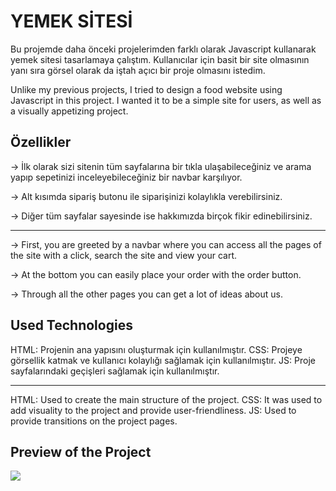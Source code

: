 <h1> YEMEK SİTESİ </h1>


Bu projemde daha önceki projelerimden farklı olarak Javascript kullanarak yemek sitesi tasarlamaya çalıştım. Kullanıcılar için basit bir site olmasının yanı sıra görsel olarak da iştah açıcı bir proje olmasını istedim.

Unlike my previous projects, I tried to design a food website using Javascript in this project. I wanted it to be a simple site for users, as well as a visually appetizing project. 

<h2>Özellikler</h2>

-> İlk olarak sizi sitenin tüm sayfalarına bir tıkla ulaşabileceğiniz ve arama yapıp sepetinizi inceleyebileceğiniz bir navbar karşılıyor.

-> Alt kısımda sipariş butonu ile siparişinizi kolaylıkla verebilirsiniz.

-> Diğer tüm sayfalar sayesinde ise hakkımızda birçok fikir edinebilirsiniz.

-----

-> First, you are greeted by a navbar where you can access all the pages of the site with a click, search the site and view your cart.

-> At the bottom you can easily place your order with the order button.

-> Through all the other pages you can get a lot of ideas about us.


<h2>Used Technologies</h2>

HTML: Projenin ana yapısını oluşturmak için kullanılmıştır.
CSS: Projeye görsellik katmak ve kullanıcı kolaylığı sağlamak için kullanılmıştır. 
JS: Proje sayfalarındaki geçişleri sağlamak için kullanılmıştır.

----

HTML: Used to create the main structure of the project.
CSS: It was used to add visuality to the project and provide user-friendliness. 
JS: Used to provide transitions on the project pages.


<h2>Preview of the Project</h2>

![](ekran.gif)
